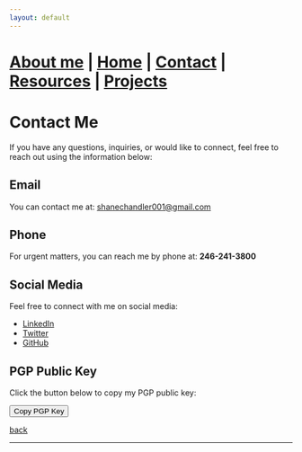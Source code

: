 ```yaml
---
layout: default
---
```


#  [About me](./aboutme.html) | [Home](./index.html) | [Contact](./contactinfo.html) | [Resources](./resources.html) | [Projects](./projects.html) 

# Contact Me

If you have any questions, inquiries, or would like to connect, feel free to reach out using the information below:

## Email

You can contact me at: [shanechandler001@gmail.com](mailto:shanechandler001@gmail.com)

## Phone

For urgent matters, you can reach me by phone at: **246-241-3800**

## Social Media

Feel free to connect with me on social media:

- [LinkedIn](https://www.linkedin.com/in/shane-chandler-Cyber-Security)
- [Twitter](https://twitter.com/yourusername)
- [GitHub](https://github.com/ShaneChandler-Cyber)

## PGP Public Key

Click the button below to copy my PGP public key:

<button onclick="copyToClipboard()">Copy PGP Key</button>

<pre id="pgpKey" style="display:none;">
-----BEGIN PGP PUBLIC KEY BLOCK-----
Comment: User-ID:	Shane Chandler <shanechandler001@gmail.com>
Comment: Valid from:	10/8/2024 6:34 PM
Comment: Valid until:	10/8/2027 12:00 PM
Comment: Type:	3,072-bit RSA (secret key available)
Comment: Usage:	Signing, Encryption, Certifying User-IDs
Comment: Fingerprint:	2BD9175A2D5561F9DD837262AB548E53670BFC2C

mQGNBGcFs4cBDADKhebKMEo96J7OBIAkNQdsRcoGo5OeN8UykxQEF/sVV0Roynx2
fasn744QvMJkkupEPRXk9HKYWzi1l3ttU+W0xTEIGUJZWjwGtW5gNEjNBvTm7QHR
wD/iVeBZ8msRSKU+rwQMrzwdUmkWm61XhwN7tZWJJ07bYFngcVv51rgtWwKFbXvp
0VsRcX0HRtsVj+K91aM0PobBNjh33mKcFm/fXx9bRQXY/Ol06NPhOicGAb6hQO+A
ih/2Ocmay7wr9wp2KFv0Nkkb+lW/o9+atDhfzojcOdqixWsa/PksYV73AUHtv7KY
eK1nEKhu4Zn/GjOfnUXC5Felq8tWe8XK6jT0MBP97ZGG762wF8J1Wa28BHx+ar4S
S0/SXsBm/Q0oIDOW2eYtCkFF4VsU4fiuyD9/GyL1l1k2Com13xWnFcN/33dXL0bJ
xx9Q+G0F09LLcIit5P6eAaE0WwMdDmaT+QeyIxz7jM5x3HtX7AN1ExboIAAI4wTJ
yhHAwQeKvtoF6zMAEQEAAbQrU2hhbmUgQ2hhbmRsZXIgPHNoYW5lY2hhbmRsZXIw
MDFAZ21haWwuY29tPokB1wQTAQgAQRYhBCvZF1otVWH53YNyYqtUjlNnC/wsBQJn
BbOHAhsDBQkFoz35BQsJCAcCAiICBhUKCQgLAgQWAgMBAh4HAheAAAoJEKtUjlNn
C/wsRX8L/A3zqoVISIpCi+TGhS34qH+AQizG+ZZ4JFdgFUqSceUeRxAaPqFQsOjI
+I6xaNcvokTpQ3EGIghSOx6S+YKxBm/SBpnG6PfN48bY7aRBwca0IyyRPvzpPJpB
KHMKfYnFeD8Sw0IaJHR7A3bFUZMjxu/j6GTAzJ2lz130FVCXXi3pmE7XiXG986FM
wabOpwQhIOLINim7tQeykAtOB90ysdrOnDWnAV5j/GbkuRwYfNin8UoNyuL0/WcK
n4a0y10/fiuLLAY0wThyj4spXPsmv17yrbFzq68F+LVvpTyTl2ejtGXYTxtS7CxT
lEIp+qVY/2JQ70YshptNnDWbWvTQ+aZ6uB2CZrvNQiwlKRgXmpWjBoCbzWwHEeFF
QCb1qy5D3jzaUJ9EV843Tbpbl/cq2SOUccZeNcYOS6UCxFD3j282aViJ2d/U8WO4
XrY18kYMq2ndlvf/DT3/rKZr3bUPDr8YJobSjZxIsOJMLc5mOs9KFVEGj1uyO86Y
oGInRq+xRLkBjQRnBbOHAQwA2TdIsLoWmW/SzPNqI7Hip+moMoA8V44jwurlYRfj
MVtu3yb2Jg1b0YJPE41MbBA7qAwXGHgr2I6UWzYIZuoPUEDGlKPc1AFdhyem9TyB
B0pOHrx8oJVHCvqX2srP9oN8CGtNb8zGFFxESXjp7x/9d0OwporeAlb5ddbR7JbJ
g4CL+AdBX1pGnkatjpik1nQHqkQoNl6YQgGlKnAT9TkXZP474RJZrSO06JIvz9pv
ZS6SpZLeEHZis8VVI0nSssX94q0f8z4V+msKpAFliFtPkwIfJXt0jFDvXpDeGRza
wKt4GyoTlm+w6f39jmpBmuwXB98nrLJ4LrwTr5TvFsJUs2KgJA5W1pfYZmgCSs3C
T2JWaoGWoH9yECmhf6dT3kCbeetix1hEoRrmjKHu5bBgnYsEInenoBtt+FDoDHm4
DAdRamPXwl/6WOqGcCb36brHzJXg8BUverv2JkCkwFfQKv5T1qAff7p3wt1MAars
EIzsZadzythznZvcusncgtnBABEBAAGJAbwEGAEIACYWIQQr2RdaLVVh+d2DcmKr
VI5TZwv8LAUCZwWzhwIbDAUJBaM9+QAKCRCrVI5TZwv8LBg4C/9xJ2IM2cwpSpnU
cZSS1dEoCW3igC4jj+tFtJJHCbNhZmrTmkqxrFA6xSyyFo7RKNJCCKaUbBp2QVG/
UbNn2snWl60uI99U9oGc4snH6C97bdQHDbDDElzU10Kb0L+DdRQ3yuWo5tAqd5aP
lcjvemqw2g2pfnV8CsX+F95xKSrDW81cOVzXzFZGy7RtiGuynB+KKUyba+IRGSS5
Mkgy797RBHonRPfVSiVuBT8Fxo71HmTD/Dha+OMZll3haBpitbYgoPQZENMOKhr5
p7+6mfFGMJjK2+U2TWNKhsmiK5aQWCmwLoZk0py4MnbOdEM2z+KoMVTmYvPYdvEd
XhYf3yky43gQPn8zh4GnPXedmSv6DH2kFJBpYzeCKwPpO63XsxGsi1V+UcEwrqx6
g92Y0VQ0xyWW0bUmkHUR5e5rASUWHdRyyk1ZX7AY/RZVq5OtV0Ett6LQsjWiQv/u
dBDqapnbPTxiVG9JftKUWO/PDAiWljCclRDX1DZpTe839MjpbvY=
=10l+
-----END PGP PUBLIC KEY BLOCK-----
</pre>

<script>
function copyToClipboard() {
    const pgpKey = document.getElementById("pgpKey").innerText;
    navigator.clipboard.writeText(pgpKey).then(() => {
        alert("PGP Key copied to clipboard!");
    }, () => {
        alert("Failed to copy PGP Key.");
    });
}
</script>

<script>
  setInterval(() => {
    const cursor = document.getElementById('cursor');
    cursor.style.visibility = cursor.style.visibility === 'hidden' ? 'visible' : 'hidden';
  }, 500); // Blink every 500ms
</script>

[back](./index.html)

---
